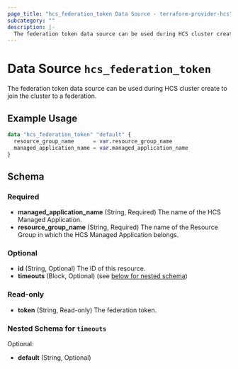 ```yaml
---
page_title: "hcs_federation_token Data Source - terraform-provider-hcs"
subcategory: ""
description: |-
  The federation token data source can be used during HCS cluster create to join the cluster to a federation.
---
```


# Data Source `hcs_federation_token`

The federation token data source can be used during HCS cluster create to join the cluster to a federation.

## Example Usage

```terraform
data "hcs_federation_token" "default" {
  resource_group_name      = var.resource_group_name
  managed_application_name = var.managed_application_name
}
```

## Schema

### Required

- **managed_application_name** (String, Required) The name of the HCS Managed Application.
- **resource_group_name** (String, Required) The name of the Resource Group in which the HCS Managed Application belongs.

### Optional

- **id** (String, Optional) The ID of this resource.
- **timeouts** (Block, Optional) (see [below for nested schema](#nestedblock--timeouts))

### Read-only

- **token** (String, Read-only) The federation token.

<a id="nestedblock--timeouts"></a>
### Nested Schema for `timeouts`

Optional:

- **default** (String, Optional)


